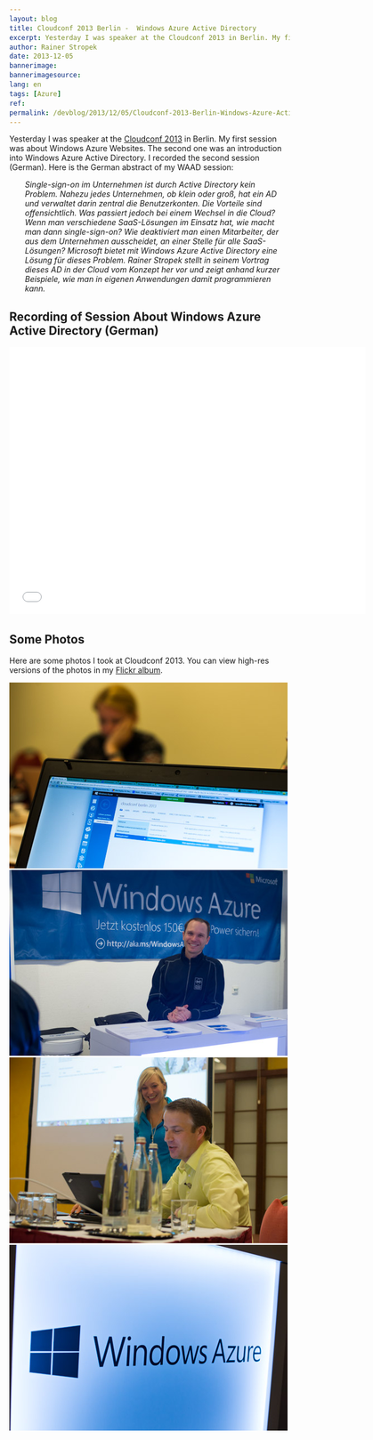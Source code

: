 ```yaml
---
layout: blog
title: Cloudconf 2013 Berlin -  Windows Azure Active Directory
excerpt: Yesterday I was speaker at the Cloudconf 2013 in Berlin. My first session was about Windows Azure Websites. The second one was an introduction into Windows Azure Active Directory. I recorded the second session (German). Here it is.
author: Rainer Stropek
date: 2013-12-05
bannerimage: 
bannerimagesource: 
lang: en
tags: [Azure]
ref: 
permalink: /devblog/2013/12/05/Cloudconf-2013-Berlin-Windows-Azure-Active-Directory
---
```


<p>Yesterday I was speaker at the <a href="http://www.cloudconf.de/" target="_blank">Cloudconf 2013</a> in Berlin. My first session was about Windows Azure Websites. The second one was an introduction into Windows Azure Active Directory. I recorded the second session (German). Here is the German abstract of my WAAD session:</p><div style="margin-left: 2em" data-mce-style="margin-left: 2em;">
  <em>
    <span>Single-sign-on im Unternehmen ist durch Active Directory kein Problem. Nahezu jedes Unternehmen, ob klein oder groß, hat ein AD und verwaltet darin zentral die Benutzerkonten. Die Vorteile sind offensichtlich. Was passiert jedoch bei einem Wechsel in die Cloud? Wenn man verschiedene SaaS-Lösungen im Einsatz hat, wie macht man dann single-sign-on? Wie deaktiviert man einen Mitarbeiter, der aus dem Unternehmen ausscheidet, an einer Stelle für alle SaaS-Lösungen? Microsoft bietet mit Windows Azure Active Directory eine Lösung für dieses Problem. Rainer Stropek stellt in seinem Vortrag dieses AD in der Cloud vom Konzept her vor und zeigt anhand kurzer Beispiele, wie man in eigenen Anwendungen damit programmieren kann.</span>
  </em>
</div><h2>Recording of Session About Windows Azure Active Directory (German)</h2><iframe width="640" height="480" src="//www.youtube.com/embed/_phYwBg3Ksw?rel=0" frameborder="0" allowfullscreen="allowfullscreen"></iframe><h2>Some Photos</h2><p>Here are some photos I took at Cloudconf 2013. You can view high-res versions of the photos in my <a href="http://flic.kr/s/aHsjNy28a2" target="_blank">Flickr album</a>.</p>

<div class="row tc-image-gallery">
    <div class="col-xs-6 col-sm-3 col-md-3"><a data-lightbox="gab" href="/content/images/blog/2013/12/Cloudconf/DSC_2053.jpg"><img src="/content/images/blog/2013/12/Cloudconf/DSC_2053.jpg" /></a></div>
    <div class="col-xs-6 col-sm-3 col-md-3"><a data-lightbox="gab" href="/content/images/blog/2013/12/Cloudconf/DSC_2056.jpg"><img src="/content/images/blog/2013/12/Cloudconf/DSC_2056.jpg" /></a></div>
    <div class="col-xs-6 col-sm-3 col-md-3"><a data-lightbox="gab" href="/content/images/blog/2013/12/Cloudconf/DSC_2074.jpg"><img src="/content/images/blog/2013/12/Cloudconf/DSC_2074.jpg" /></a></div>
    <div class="col-xs-6 col-sm-3 col-md-3"><a data-lightbox="gab" href="/content/images/blog/2013/12/Cloudconf/DSC_2096.jpg"><img src="/content/images/blog/2013/12/Cloudconf/DSC_2096.jpg" /></a></div>
</div>
